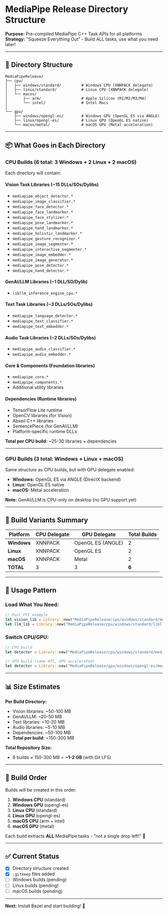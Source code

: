 # MediaPipe Release Directory Structure

**Purpose:** Pre-compiled MediaPipe C++ Task APIs for all platforms  
**Strategy:** "Squeeze Everything Out" - Build ALL tasks, use what you need later!

---

## 📂 Directory Structure

```
MediaPipeRelease/
├── cpu/
│   ├── windows/standard/         # Windows CPU (XNNPACK delegate)
│   ├── linux/standard/           # Linux CPU (XNNPACK delegate)
│   └── macos/
│       ├── arm/                  # Apple Silicon (M1/M2/M3/M4)
│       └── intel/                # Intel Macs
│
└── gpu/
    ├── windows/opengl-es/        # Windows GPU (OpenGL ES via ANGLE)
    ├── linux/opengl-es/          # Linux GPU (OpenGL ES native)
    └── macos/metal/              # macOS GPU (Metal acceleration)
```

---

## 📦 What Goes in Each Directory

### **CPU Builds** (6 total: 3 Windows + 2 Linux + 2 macOS)

Each directory will contain:

#### **Vision Task Libraries** (~15 DLLs/SOs/Dylibs)
- `mediapipe_object_detector.*`
- `mediapipe_image_classifier.*`
- `mediapipe_face_detector.*`
- `mediapipe_face_landmarker.*`
- `mediapipe_face_stylizer.*`
- `mediapipe_pose_landmarker.*`
- `mediapipe_hand_landmarker.*`
- `mediapipe_holistic_landmarker.*`
- `mediapipe_gesture_recognizer.*`
- `mediapipe_image_segmenter.*`
- `mediapipe_interactive_segmenter.*`
- `mediapipe_image_embedder.*`
- `mediapipe_image_generator.*`
- `mediapipe_pose_detector.*`
- `mediapipe_hand_detector.*`

#### **GenAI/LLM Libraries** (~1 DLL/SO/Dylib)
- `libllm_inference_engine_cpu.*`

#### **Text Task Libraries** (~3 DLLs/SOs/Dylibs)
- `mediapipe_language_detector.*`
- `mediapipe_text_classifier.*`
- `mediapipe_text_embedder.*`

#### **Audio Task Libraries** (~2 DLLs/SOs/Dylibs)
- `mediapipe_audio_classifier.*`
- `mediapipe_audio_embedder.*`

#### **Core & Components** (Foundation libraries)
- `mediapipe_core.*`
- `mediapipe_components.*`
- Additional utility libraries

#### **Dependencies** (Runtime libraries)
- TensorFlow Lite runtime
- OpenCV libraries (for Vision)
- Abseil C++ libraries
- SentencePiece (for GenAI/LLM)
- Platform-specific runtime DLLs

**Total per CPU build:** ~25-30 libraries + dependencies

---

### **GPU Builds** (3 total: Windows + Linux + macOS)

Same structure as CPU builds, but with GPU delegate enabled:
- **Windows:** OpenGL ES via ANGLE (DirectX backend)
- **Linux:** OpenGL ES native
- **macOS:** Metal acceleration

**Note:** GenAI/LLM is CPU-only on desktop (no GPU support yet)

---

## 🎯 Build Variants Summary

| Platform | CPU Delegate | GPU Delegate | Total Builds |
|----------|--------------|--------------|--------------|
| **Windows** | XNNPACK | OpenGL ES (ANGLE) | 2 |
| **Linux** | XNNPACK | OpenGL ES | 2 |
| **macOS** | XNNPACK | Metal | 2 |
| **TOTAL** | 3 | 3 | **6** |

---

## 🚀 Usage Pattern

### **Load What You Need:**
```rust
// Rust FFI example
let vision_lib = Library::new("MediaPipeRelease/cpu/windows/standard/mediapipe_object_detector.dll")?;
let llm_lib = Library::new("MediaPipeRelease/cpu/windows/standard/libllm_inference_engine_cpu.dll")?;
```

### **Switch CPU/GPU:**
```rust
// CPU build
let detector = Library::new("MediaPipeRelease/cpu/windows/standard/mediapipe_face_detector.dll")?;

// GPU build (same API, GPU-accelerated)
let detector = Library::new("MediaPipeRelease/gpu/windows/opengl-es/mediapipe_face_detector.dll")?;
```

---

## 📊 Size Estimates

**Per Build Directory:**
- Vision libraries: ~50-100 MB
- GenAI/LLM: ~20-50 MB
- Text libraries: ~10-20 MB
- Audio libraries: ~5-10 MB
- Dependencies: ~50-100 MB
- **Total per build:** ~150-300 MB

**Total Repository Size:**
- 6 builds × 150-300 MB = **~1-2 GB** (with Git LFS)

---

## 🔧 Build Order

Builds will be created in this order:

1. **Windows CPU** (standard)
2. **Windows GPU** (opengl-es)
3. **Linux CPU** (standard)
4. **Linux GPU** (opengl-es)
5. **macOS CPU** (arm + intel)
6. **macOS GPU** (metal)

Each build extracts **ALL** MediaPipe tasks - "not a single drop left!" 🍊

---

## ✅ Current Status

- [x] Directory structure created
- [x] `.gitkeep` files added
- [ ] Windows builds (pending)
- [ ] Linux builds (pending)
- [ ] macOS builds (pending)

---

**Next:** Install Bazel and start building! 🚀

